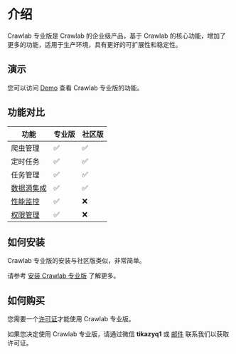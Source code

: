 # 介绍

Crawlab 专业版是 Crawlab 的企业级产品，基于 Crawlab 的核心功能，增加了更多的功能，适用于生产环境，具有更好的可扩展性和稳定性。

## 演示

您可以访问 [Demo](https://demo.crawlab.cn) 查看 Crawlab 专业版的功能。

## 功能对比

| 功能                             | 专业版                | 社区版                |
|--------------------------------|--------------------|--------------------|
| 爬虫管理                           | :white_check_mark: | :white_check_mark: |
| 定时任务                           | :white_check_mark: | :white_check_mark: |
| 任务管理                           | :white_check_mark: | :white_check_mark: |
| [数据源集成](../guide/data-sources) | :white_check_mark: | :white_check_mark: |
| [性能监控](../guide/monitoring)    | :white_check_mark: | :x:                |
| [权限管理](../guide/permissions)   | :white_check_mark: | :x:                |

## 如何安装

Crawlab 专业版的安装与社区版类似，非常简单。

请参考 [安装 Crawlab 专业版](./installation) 了解更多。

## 如何购买

您需要一个[许可证](./license)才能使用 Crawlab 专业版。

如果您决定使用 Crawlab 专业版，请通过微信 **tikazyq1** 或 [邮件](mailto:crawlab@core-digital.cn) 联系我们以获取许可证。
